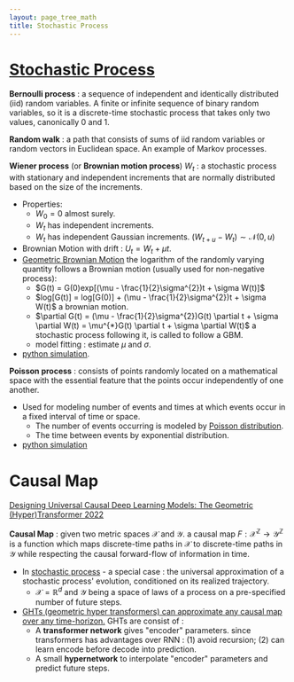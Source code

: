 ```yaml
---
layout: page_tree_math
title: Stochastic Process
---
```



# [Stochastic Process](https://en.wikipedia.org/wiki/Stochastic_process)

**Bernoulli process** : a sequence of independent and identically distributed (iid) random variables. A finite or infinite sequence of binary random variables, so it is a discrete-time stochastic process that takes only two values, canonically 0 and 1.

**Random walk** : a path that consists of sums of iid random variables or random vectors in Euclidean space. An example of Markov processes.

**Wiener process** (or **Brownian motion process**) $W_{t}$ : a stochastic process with stationary and independent increments that are normally distributed based on the size of the increments.
* Properties:
  * $W_{0} = 0$ almost surely.
  * $W_{t}$ has independent increments.
  * $W_{t}$ has independent Gaussian increments. $(W_{t + u} - W_{t}) \sim \mathcal{N}(0, u)$
* Brownian Motion with drift : $U_{t} = W_{t} + \mu t$.
* [Geometric Brownian Motion](https://en.wikipedia.org/wiki/Geometric_Brownian_motion) the logarithm of the randomly varying quantity follows a Brownian motion (usually used for non-negative process):
  * $G(t) = G(0)exp[(\mu - \frac{1}{2}\sigma^{2})t + \sigma W(t)]$
  * $log[G(t)] = log[G(0)] + (\mu - \frac{1}{2}\sigma^{2})t + \sigma W(t)$ a brownian motion.
  * $\partial G(t) = (\mu - \frac{1}{2}\sigma^{2})G(t) \partial t + \sigma \partial W(t) = \mu^{*}G(t) \partial t + \sigma \partial W(t)$ a stochastic process following it, is called to follow a GBM.
  * model fitting : estimate $\mu$ and $\sigma$.
* [python simulation](https://medium.com/@mlblogging.k/simulating-brownian-motion-and-stock-prices-using-python-17b6b4bd2a1).

**Poisson process** : consists of points randomly located on a mathematical space with the essential feature that the points occur independently of one another.
* Used for modeling number of events and times at which events occur in a fixed interval of time or space.
  * The number of events occurring is modeled by [Poisson distribution](https://en.wikipedia.org/wiki/Poisson_distribution).
  * The time between events by exponential distribution.
* [python simulation](https://medium.com/@abhash-rai/poisson-process-simulation-and-analysis-in-python-e62f69d1fdd0)

# Causal Map

[Designing Universal Causal Deep Learning Models: The Geometric (Hyper)Transformer 2022](https://arxiv.org/abs/2201.13094)

**Causal Map** : given two metric spaces $\mathcal{X}$ and $\mathcal{Y}$. a causal map $F: \mathcal{X}^{\mathbb{Z}} \to \mathcal{Y}^{\mathbb{Z}}$ is a function which maps discrete-time paths in $\mathcal{X}$ to discrete-time paths in $\mathcal{Y}$ while respecting the causal forward-flow of information in time.
* In [stochastic process](https://en.wikipedia.org/wiki/Stochastic_process) - a special case : the universal approximation of a stochastic process' evolution, conditioned on its realized trajectory.
  * $\mathcal{X} = \mathbb{R}^{d}$ and $\mathcal{Y}$ being a space of laws of a process on a pre-specified number of future steps.
* <u>GHTs (geometric hyper transformers) can approximate any causal map over any time-horizon.</u> GHTs are consist of :
  * A **transformer network** gives "encoder" parameters. since transformers has advantages over RNN : (1) avoid recursion; (2) can learn encode before decode into prediction.
  * A small **hypernetwork** to interpolate "encoder" parameters and predict future steps.
